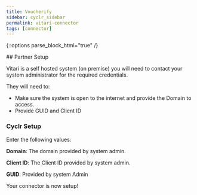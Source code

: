```yaml
---
title: Voucherify
sidebar: cyclr_sidebar
permalink: vitari-connector
tags: [connector]
---
```

{::options parse_block_html="true" /}
<section class="card py-5 my-5">
## Partner Setup

Vitari is a self hosted system (on premise) you will need to contact your system administrator for the required credentials. 

They will need to:
 * Make sure the system is open to the internet and provide the Domain to access.
 * Provide GUID and Client ID

### Cyclr Setup

Enter the following values:

**Domain**:  The domain provided by system admin.

**Client ID**:   The Client ID provided by system admin.

**GUID**:  Provided by system Admin

Your connector is now setup!

</section>
